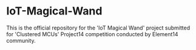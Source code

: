 # IoT-Magical-Wand
This is the official repository for the 'IoT Magical Wand' project submitted for 'Clustered MCUs' Project14 competition conducted by Element14 community.
